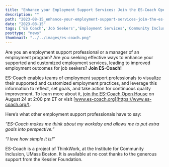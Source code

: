 ```yaml
---
title: "Enhance your Employment Support Services: Join the ES-Coach Open House!"
description: ""
path: "2023-08-15_enhance-your-employment-support-services-join-the-es-coach-open-house.md"
date: "2023-08-15"
tags: ['ES Coach','Job Seekers','Employment Services','Community Inclusion','Employment']
posttype: "news"
thumbnail: "../../images/es-coach.png"
---
```


Are you an employment support professional or a manager of an employment program? Are you seeking effective ways to enhance your supported and customized employment services, leading to improved employment outcomes for job seekers? **Join ES-Coach!**

ES-Coach enables teams of employment support professionals to visualize their supported and customized employment practices, and leverage this information to reflect, set goals, and take action for continuous quality improvement. To learn more about it, [join the ES-Coach Open House](https://communityinclusion.zoom.us/meeting/register/tJAsde2pqzgvGtMT-KggYOZI5hykC320HCoK) on August 24 at 2:00 pm ET or visit [www.es-coach.org](https://www.es-coach.org/).

Here’s what other employment support professionals have to say:

_“ES-Coach makes me think about my workday and allows me to put extra goals into perspective.”_

_“I love how simple it is!”_

ES-Coach is a project of ThinkWork, at the Institute for Community Inclusion, UMass Boston. It is available at no cost thanks to the generous support from the Kessler Foundation.
